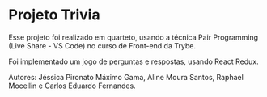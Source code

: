 # Projeto Trivia

Esse projeto foi realizado em quarteto, usando a técnica Pair Programming (Live Share - VS Code) no curso de Front-end da Trybe. 

Foi implementado um jogo de perguntas e respostas, usando React Redux. 

Autores: Jéssica Pironato Máximo Gama, Aline Moura Santos, Raphael Mocellin e Carlos Eduardo Fernandes.

